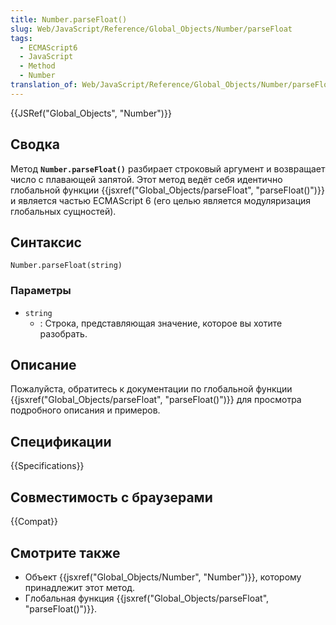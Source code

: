 ```yaml
---
title: Number.parseFloat()
slug: Web/JavaScript/Reference/Global_Objects/Number/parseFloat
tags:
  - ECMAScript6
  - JavaScript
  - Method
  - Number
translation_of: Web/JavaScript/Reference/Global_Objects/Number/parseFloat
---
```


{{JSRef("Global_Objects", "Number")}}

## Сводка

Метод **`Number.parseFloat()`** разбирает строковый аргумент и возвращает число с плавающей запятой. Этот метод ведёт себя идентично глобальной функции {{jsxref("Global_Objects/parseFloat", "parseFloat()")}} и является частью ECMAScript 6 (его целью является модуляризация глобальных сущностей).

## Синтаксис

```
Number.parseFloat(string)
```

### Параметры

- `string`
  - : Строка, представляющая значение, которое вы хотите разобрать.

## Описание

Пожалуйста, обратитесь к документации по глобальной функции {{jsxref("Global_Objects/parseFloat", "parseFloat()")}} для просмотра подробного описания и примеров.

## Спецификации

{{Specifications}}

## Совместимость с браузерами

{{Compat}}

## Смотрите также

- Объект {{jsxref("Global_Objects/Number", "Number")}}, которому принадлежит этот метод.
- Глобальная функция {{jsxref("Global_Objects/parseFloat", "parseFloat()")}}.

